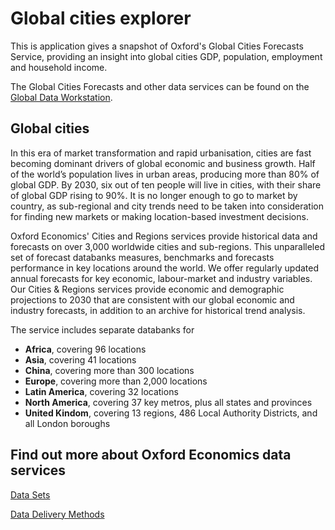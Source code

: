 # Global cities explorer

This is application gives a snapshot of Oxford's Global Cities Forecasts Service, providing an insight into global cities GDP, population, employment and household income.

The Global Cities Forecasts and other data services can be found on the [Global Data Workstation](https://www.oxfordeconomics.com/global-data-workstation-2.0).

## Global cities

In this era of market transformation and rapid urbanisation, cities are fast becoming dominant drivers of global economic and business growth. Half of the world’s population lives in urban areas, producing more than 80% of global GDP. By 2030, six out of ten people will live in cities, with their share of global GDP rising to 90%. It is no longer enough to go to market by country, as sub-regional and city trends need to be taken into consideration for finding new markets or making location-based investment decisions.

Oxford Economics' Cities and Regions services provide historical data and forecasts on over 3,000 worldwide cities and sub-regions. This unparalleled set of forecast databanks measures, benchmarks and forecasts performance in key locations around the world. We offer regularly updated annual forecasts for key economic, labour-market and industry variables. Our Cities & Regions services provide economic and demographic projections to 2030 that are consistent with our global economic and industry forecasts, in addition to an archive for historical trend analysis.

The service includes separate databanks for 

* **Africa**, covering 96 locations
* **Asia**, covering 41 locations
* **China**, covering more than 300 locations
* **Europe**, covering more than 2,000 locations
* **Latin America**, covering 32 locations
* **North America**, covering 37 key metros, plus all states and provinces
* **United Kindom**, covering 13 regions, 486 Local Authority Districts, and all London boroughs

## Find out more about Oxford Economics data services

[Data Sets](https://www.oxfordeconomics.com/data-sets)

[Data Delivery Methods](https://www.oxfordeconomics.com/client-delivery-methods)
